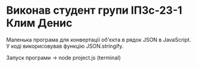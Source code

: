 Виконав студент групи ІПЗс-23-1 Клим Денис
============
Маленька програма для конвертації об'єкта в рядок JSON в JavaScript. 
У коді викорисовував функцію JSON.stringify.

Запуск програми -> node project.js (terminal)
